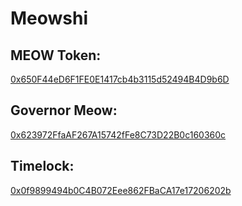 # Meowshi

## MEOW Token: 
[0x650F44eD6F1FE0E1417cb4b3115d52494B4D9b6D](https://etherscan.io/address/0x650F44eD6F1FE0E1417cb4b3115d52494B4D9b6D#code)

## Governor Meow:
[0x623972FfaAF267A15742fFe8C73D22B0c160360c](https://etherscan.io/address/0x19b85848BABf379D26DBA3F0C5be7A056459b6B1#code)

## Timelock:
[0x0f9899494b0C4B072Eee862FBaCA17e17206202b](https://etherscan.io/address/0x148E15fdBc6403F8A52F17Bdd4332efa79e04564#code)
